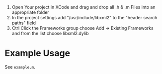 1. Open Your project in XCode and drag and drop all .h & .m Files into an appropriate folder
2. In the project settings add "/usr/include/libxml2" to the "header search paths" field
3. Ctrl Click the Frameworks group choose Add -> Existing Frameworks and from the list choose libxml2.dylib

Example Usage
=============

See `example.m`. 